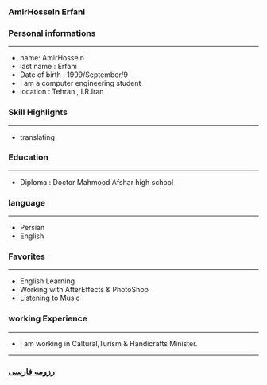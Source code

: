 
### AmirHossein Erfani


### Personal informations

---
+ name: AmirHossein
+ last name : Erfani
+ Date of birth : 1999/September/9
+ I am a computer engineering student
+ location : Tehran , I.R.Iran


### Skill Highlights

---
+ translating


### Education

---
+ Diploma : Doctor Mahmood Afshar high school 

### language

---
+ Persian
+ English

### Favorites

---
+ English Learning
+ Working with AfterEffects & PhotoShop
+ Listening to Music

### working Experience

---
+ I am working in Caltural,Turism & Handicrafts Minister.




--- 
### [رزومه فارسی](resume-fa.md)
